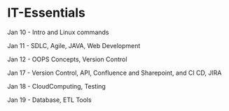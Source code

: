 # IT-Essentials
Jan 10 - Intro and Linux commands

Jan 11 - SDLC, Agile, JAVA, Web Development

Jan 12 - OOPS Concepts, Version Control

Jan 17 - Version Control, API, Confluence and Sharepoint, and  CI CD, JIRA

Jan 18 - CloudComputing, Testing

Jan 19 - Database, ETL Tools

